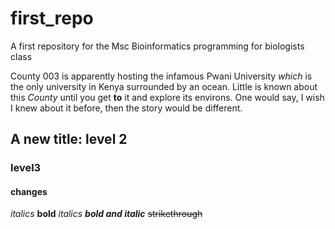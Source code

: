 # first_repo
A first repository for the Msc Bioinformatics programming for biologists class

County 003 is apparently hosting the infamous Pwani University _which_ is the only university in Kenya surrounded by an ocean. Little is known about this *County* until you get **to** it and explore its environs. One would say, I wish I knew about it before, then the story would be different.

## A new title: level 2

### level3

#### changes
*italics*
**bold**
_italics_
***bold and italic***
~~strikethrough~~
